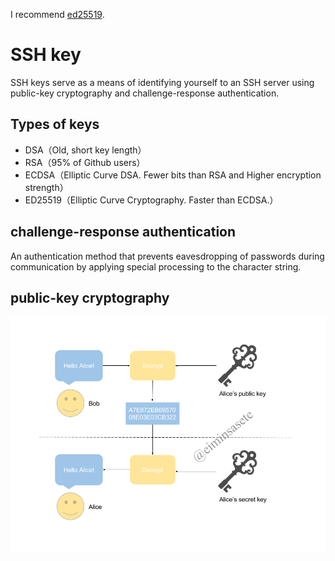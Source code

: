 I recommend [ed25519](https://github.com/eiminsasete/github-sample/blob/master/connect-with/ed25519.md).

# SSH key

SSH keys serve as a means of identifying yourself to an SSH server using public-key cryptography and challenge-response authentication.

## Types of keys

- DSA（Old, short key length）
- RSA（95% of Github users）
- ECDSA（Elliptic Curve DSA. Fewer bits than RSA and Higher encryption strength）
- ED25519（Elliptic Curve Cryptography. Faster than ECDSA.）

## challenge-response authentication

An authentication method that prevents eavesdropping of passwords during communication by applying special processing to the character string.

## public-key cryptography

![](./public-key.png)